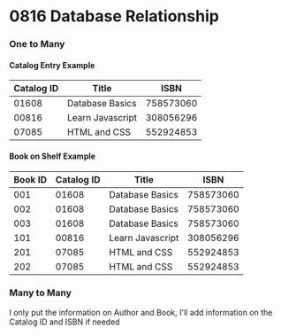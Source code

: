 # 0816 Database Relationship

### One to Many

#### Catalog Entry Example
| Catalog ID |    Title   | ISBN |  
|------|----------------|--------|
| 01608 | Database Basics | 758573060 |
| 00816 | Learn Javascript | 308056296 | 
| 07085 | HTML and CSS  | 552924853 |

#### Book on Shelf Example
| Book ID |  Catalog ID  |  Title   | ISBN | 
|------|----------------|--------|--------|
| 001 |01608 | Database Basics | 758573060 |
| 002 |01608 | Database Basics | 758573060 |
| 003 |01608 | Database Basics | 758573060 |
| 101 | 00816 | Learn Javascript | 308056296 |
| 201 | 07085  | HTML and CSS  | 552924853 |
| 202 | 07085 | HTML and CSS  | 552924853 |

### Many to Many
I only put the information on Author and Book, I'll add information on the Catalog ID and ISBN if needed
